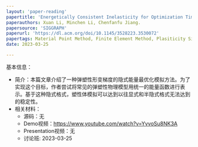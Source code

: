 ```yaml
---
layout: 'paper-reading'
papertitle: 'Energetically Consistent Inelasticity for Optimization Time Integration'
paperauthors: Xuan Li, Minchen Li, Chenfanfu Jiang.
papersource: 'SIGGRAPH'
paperurl: 'https://dl.acm.org/doi/10.1145/3528223.3530072'
papertags: Material Point Method, Finite Element Method, Plasiticity Simulation
date: 2023-03-25

---
```


基本信息：

- 简介：本篇文章介绍了一种弹塑性形变梯度的隐式能量最优化模拟方法。为了实现这个目标，作者尝试将常见的弹塑性物理模型用统一的能量函数进行表示。基于这种隐式格式，塑性体模拟可以达到以往显式和半隐式格式无法达到的稳定性。
- 相关材料：
  - 源码：无
  - Demo视频：https://www.youtube.com/watch?v=YvvoSu8NK3A
  - Presentation视频：无
  - 讨论班: 2023-03-25
